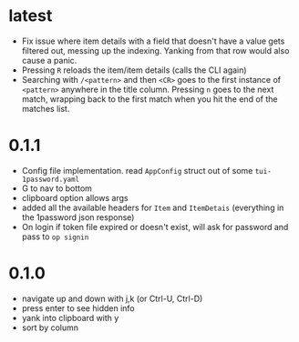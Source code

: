 # latest

- Fix issue where item details with a field that doesn't have a value gets filtered out, messing up the indexing. Yanking from that row would also cause a panic.
- Pressing `R` reloads the item/item details (calls the CLI again)
- Searching with `/<pattern>` and then `<CR>` goes to the first instance of `<pattern>` anywhere in the title column. Pressing `n` goes to the next match, wrapping back to the first match when you hit the end of the matches list.

# 0.1.1

- Config file implementation. read `AppConfig` struct out of some `tui-1password.yaml`
- G to nav to bottom
- clipboard option allows args
- added all the available headers for `Item` and `ItemDetais` (everything in the 1password json response)
- On login if token file expired or doesn't exist, will ask for password and pass to `op signin`

# 0.1.0

- navigate up and down with j,k (or Ctrl-U, Ctrl-D)
- press enter to see hidden info
- yank into clipboard with y
- sort by column
